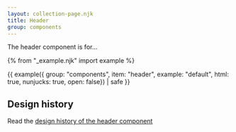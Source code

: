 ```yaml
---
layout: collection-page.njk
title: Header
group: components
---
```


The header component is for...

{% from "_example.njk" import example %}

{{ example({ group: "components", item: "header", example: "default", html: true, nunjucks: true, open: false}) | safe }}

## Design history

Read the [design history of the header component](./history)
